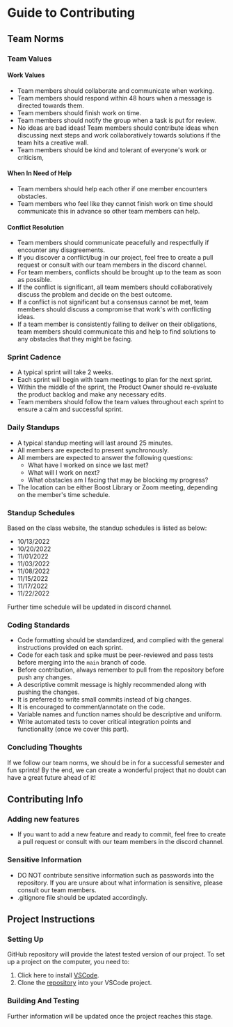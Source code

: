 # Guide to Contributing
## Team Norms

### Team Values

#### Work Values

* Team members should collaborate and communicate when working.
* Team members should respond within 48 hours when a message is directed towards them.
* Team members should finish work on time.
* Team members should notify the group when a task is put for review.
* No ideas are bad ideas! Team members should contribute ideas when discussing next steps and work collaboratively towards solutions if the team hits a creative wall.
* Team members should be kind and tolerant of everyone's work or criticism, 

#### When In Need of Help

* Team members should help each other if one member encounters obstacles.
* Team members who feel like they cannot finish work on time should communicate this in advance so other team members can help.

#### Conflict Resolution

* Team members should communicate peacefully and respectfully if encounter any disagreements.
* If you discover a conflict/bug in our project, feel free to create a pull request or consult with our team members in the discord channel.
* For team members, conflicts should be brought up to the team as soon as possible.
* If the conflict is significant, all team members should collaboratively discuss the problem and decide on the best outcome.
* If a conflict is not significant but a consensus cannot be met, team members should discuss a compromise that work's with conflicting ideas.
* If a team member is consistently failing to deliver on their obligations, team members should communicate this and help to find solutions to any obstacles that they might be facing.

### Sprint Cadence
* A typical sprint will take 2 weeks.
* Each sprint will begin with team meetings to plan for the next sprint.
* Within the middle of the sprint, the Product Owner should re-evaluate the product backlog and make any necessary edits.
* Team members should follow the team values throughout each sprint to ensure a calm and successful sprint.

### Daily Standups

* A typical standup meeting will last around 25 minutes.
* All members are expected to present synchronously.
* All members are expected to answer the following questions:
	* What have I worked on since we last met?
	* What will I work on next?
	* What obstacles am I facing that may be blocking my progress?
* The location can be either Boost Library or Zoom meeting, depending on the member's time schedule.

### Standup Schedules

Based on the class website, the standup schedules is listed as below:

* 10/13/2022
* 10/20/2022
* 11/01/2022
* 11/03/2022
* 11/08/2022
* 11/15/2022
* 11/17/2022
* 11/22/2022

Further time schedule will be updated in discord channel.

### Coding Standards

* Code formatting should be standardized, and complied with the general instructions provided on each sprint.
* Code for each task and spike must be peer-reviewed and pass tests before merging into the `main` branch of code. 
* Before contribution, always remember to pull from the repository before push any changes.
* A descriptive commit message is highly recommended along with pushing the changes.
* It is preferred to write small commits instead of big changes.
* It is encouraged to comment/annotate on the code.
* Variable names and function names should be descriptive and uniform. 
* Write automated tests to cover critical integration points and functionality (once we cover this part).

### Concluding Thoughts

If we follow our team norms, we should be in for a successful semester and fun sprints! By the end, we can create a wonderful project that no doubt can have a great future ahead of it!

## Contributing Info

### Adding new features

* If you want to add a new feature and ready to commit, feel free to create a pull request or consult with our team members in the discord channel.

### Sensitive Information

* DO NOT contribute sensitive information such as passwords into the repository. If you are unsure about what information is sensitive, please consult our team members.
* .gitignore file should be updated accordingly.

## Project Instructions

### Setting Up

GitHub repository will provide the latest tested version of our project. To set up a project on the computer, you need to:

1. Click here to install [VSCode](https://code.visualstudio.com/).
2. Clone the [repository](https://github.com/agiledev-students-fall2022/final-project-team-rotten-classes.git) into your VSCode project.

### Building And Testing

Further information will be updated once the project reaches this stage.
